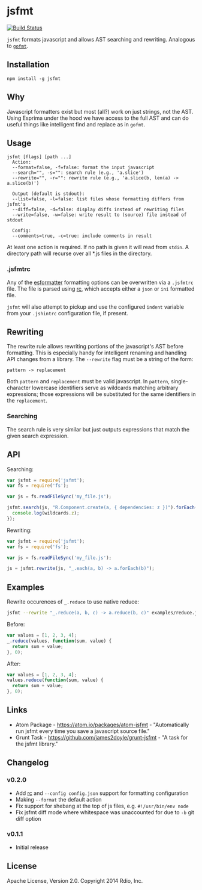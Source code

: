 jsfmt
===

[![Build Status](https://travis-ci.org/rdio/jsfmt.svg?branch=master)](https://travis-ci.org/rdio/jsfmt)

`jsfmt` formats javascript and allows AST searching and rewriting. Analogous to [`gofmt`](http://golang.org/cmd/gofmt/).

Installation
---

`npm install -g jsfmt`

Why
---

Javascript formatters exist but most (all?) work on just strings, not the AST. Using Esprima under the hood we have access to the full AST and can do useful things like intelligent find and replace as in `gofmt`.

Usage
---

```
jsfmt [flags] [path ...]
  Action:
  --format=false, -f=false: format the input javascript
  --search="", -s="": search rule (e.g., 'a.slice')
  --rewrite="", -r="": rewrite rule (e.g., 'a.slice(b, len(a) -> a.slice(b)')

  Output (default is stdout):
  --list=false, -l=false: list files whose formatting differs from jsfmt's
  --diff=false, -d=false: display diffs instead of rewriting files
  --write=false, -w=false: write result to (source) file instead of stdout

  Config:
  --comments=true, -c=true: include comments in result
```

At least one action is required. If no path is given it will read from `stdin`. A directory path will recurse over all *.js files in the directory.

### .jsfmtrc

Any of the [esformatter](https://github.com/millermedeiros/esformatter) formatting
options can be overwritten via a `.jsfmtrc` file. The file is parsed using
[rc](https://github.com/dominictarr/rc), which accepts either a `json` or `ini` formatted file.

`jsfmt` will also attempt to pickup and use the configured `indent`
variable from your `.jshintrc` configuration file, if present.

Rewriting
---

The rewrite rule allows rewriting portions of the javascript's AST before formatting. This is especially handy for intelligent renaming and handling API changes from a library. The `--rewrite` flag must be a string of the form:

    pattern -> replacement

Both `pattern` and `replacement` must be valid javascript. In `pattern`, single-character lowercase identifiers serve as wildcards matching arbitrary expressions; those expressions will be substituted for the same identifiers in the `replacement`.

### Searching

The search rule is very similar but just outputs expressions that match the given search expression.

API
---

Searching:

```javascript
var jsfmt = require('jsfmt');
var fs = require('fs');

var js = fs.readFileSync('my_file.js');

jsfmt.search(js, "R.Component.create(a, { dependencies: z })").forEach(function(matches, wildcards) {
  console.log(wildcards.z);
});
```

Rewriting:

```javascript
var jsfmt = require('jsfmt');
var fs = require('fs');

var js = fs.readFileSync('my_file.js');

js = jsfmt.rewrite(js, "_.each(a, b) -> a.forEach(b)");
```

Examples
---

Rewrite occurences of `_.reduce` to use native reduce:

```bash
jsfmt --rewrite "_.reduce(a, b, c) -> a.reduce(b, c)" examples/reduce.js
```

Before:

```javascript
var values = [1, 2, 3, 4];
_.reduce(values, function(sum, value) {
  return sum + value;
}, 0);
```

After:

```javascript
var values = [1, 2, 3, 4];
values.reduce(function(sum, value) {
  return sum + value;
}, 0);
```

Links
---

- Atom Package - https://atom.io/packages/atom-jsfmt - "Automatically run jsfmt every time you save a javascript source file."
- Grunt Task - https://github.com/james2doyle/grunt-jsfmt - "A task for the jsfmt library."

Changelog
---

### v0.2.0

- Add [rc](https://github.com/dominictarr/rc) and `--config config.json` support for formatting configuration
- Making `--format` the default action
- Fix support for shebang at the top of js files, e.g. `#!/usr/bin/env node`
- Fix jsfmt diff mode where whitespace was unaccounted for due to `-b` git diff option

### v0.1.1

- Initial release

License
---
Apache License, Version 2.0. Copyright 2014 Rdio, Inc.
